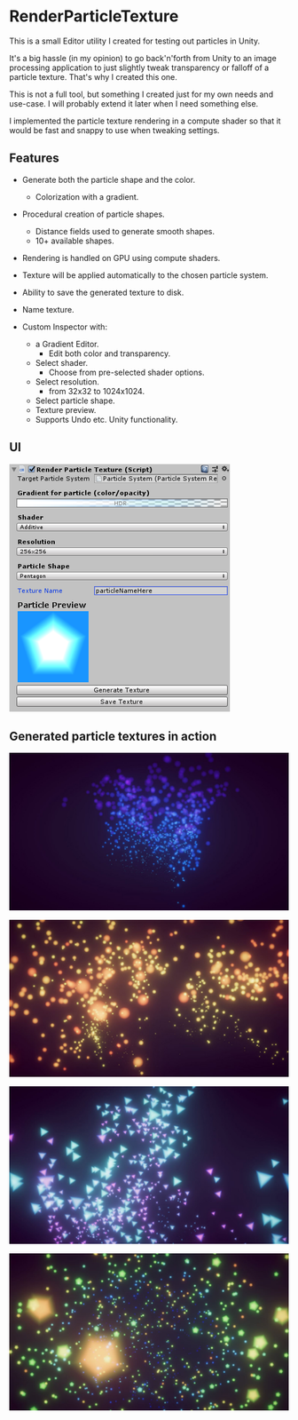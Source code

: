 # RenderParticleTexture

This is a small Editor utility I created for testing out particles in Unity.

It's a big hassle (in my opinion) to go back'n'forth from Unity to an image processing application to just slightly tweak transparency or falloff of a particle texture. That's why I created this one.

This is not a full tool, but something I created just for my own needs and use-case. I will probably extend it later when I need something else.

I implemented the particle texture rendering in a compute shader so that it would be fast and snappy to use when tweaking settings.

## Features

- Generate both the particle shape and the color.
    - Colorization with a gradient.
- Procedural creation of particle shapes.
    - Distance fields used to generate smooth shapes.
    - 10+ available shapes.
- Rendering is handled on GPU using compute shaders.
- Texture will be applied automatically to the chosen particle system.
- Ability to save the generated texture to disk.
- Name texture.

- Custom Inspector with:
    - a Gradient Editor.
        - Edit both color and transparency.
    - Select shader.
        - Choose from pre-selected shader options.
    - Select resolution.
        - from 32x32 to 1024x1024.
    - Select particle shape.
    - Texture preview.
    - Supports Undo etc. Unity functionality.

## UI

![User Interface](renderParticleTexture_UI.png)

## Generated particle textures in action
![Particle textures in use](renderParticleTexture_img1.jpg)

![Particle textures in use](renderParticleTexture_img2.jpg)

![Particle textures in use](renderParticleTexture_img3.jpg)

![Particle textures in use](renderParticleTexture_img4.jpg)
